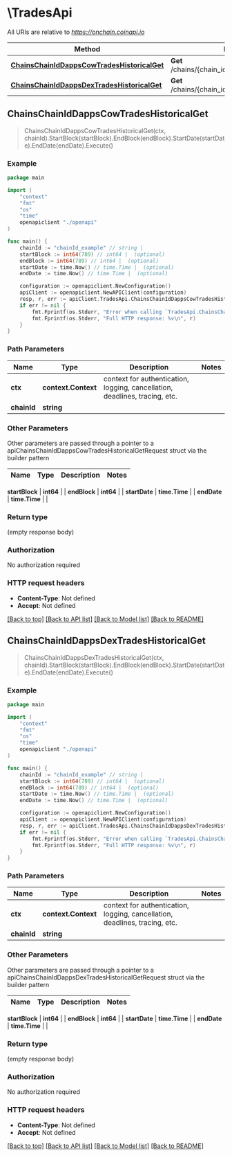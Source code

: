 # \TradesApi

All URIs are relative to *https://onchain.coinapi.io*

Method | HTTP request | Description
------------- | ------------- | -------------
[**ChainsChainIdDappsCowTradesHistoricalGet**](TradesApi.md#ChainsChainIdDappsCowTradesHistoricalGet) | **Get** /chains/{chain_id}/dapps/cow/trades/historical | 
[**ChainsChainIdDappsDexTradesHistoricalGet**](TradesApi.md#ChainsChainIdDappsDexTradesHistoricalGet) | **Get** /chains/{chain_id}/dapps/dex/trades/historical | 



## ChainsChainIdDappsCowTradesHistoricalGet

> ChainsChainIdDappsCowTradesHistoricalGet(ctx, chainId).StartBlock(startBlock).EndBlock(endBlock).StartDate(startDate).EndDate(endDate).Execute()



### Example

```go
package main

import (
    "context"
    "fmt"
    "os"
    "time"
    openapiclient "./openapi"
)

func main() {
    chainId := "chainId_example" // string | 
    startBlock := int64(789) // int64 |  (optional)
    endBlock := int64(789) // int64 |  (optional)
    startDate := time.Now() // time.Time |  (optional)
    endDate := time.Now() // time.Time |  (optional)

    configuration := openapiclient.NewConfiguration()
    apiClient := openapiclient.NewAPIClient(configuration)
    resp, r, err := apiClient.TradesApi.ChainsChainIdDappsCowTradesHistoricalGet(context.Background(), chainId).StartBlock(startBlock).EndBlock(endBlock).StartDate(startDate).EndDate(endDate).Execute()
    if err != nil {
        fmt.Fprintf(os.Stderr, "Error when calling `TradesApi.ChainsChainIdDappsCowTradesHistoricalGet``: %v\n", err)
        fmt.Fprintf(os.Stderr, "Full HTTP response: %v\n", r)
    }
}
```

### Path Parameters


Name | Type | Description  | Notes
------------- | ------------- | ------------- | -------------
**ctx** | **context.Context** | context for authentication, logging, cancellation, deadlines, tracing, etc.
**chainId** | **string** |  | 

### Other Parameters

Other parameters are passed through a pointer to a apiChainsChainIdDappsCowTradesHistoricalGetRequest struct via the builder pattern


Name | Type | Description  | Notes
------------- | ------------- | ------------- | -------------

 **startBlock** | **int64** |  | 
 **endBlock** | **int64** |  | 
 **startDate** | **time.Time** |  | 
 **endDate** | **time.Time** |  | 

### Return type

 (empty response body)

### Authorization

No authorization required

### HTTP request headers

- **Content-Type**: Not defined
- **Accept**: Not defined

[[Back to top]](#) [[Back to API list]](../README.md#documentation-for-api-endpoints)
[[Back to Model list]](../README.md#documentation-for-models)
[[Back to README]](../README.md)


## ChainsChainIdDappsDexTradesHistoricalGet

> ChainsChainIdDappsDexTradesHistoricalGet(ctx, chainId).StartBlock(startBlock).EndBlock(endBlock).StartDate(startDate).EndDate(endDate).Execute()



### Example

```go
package main

import (
    "context"
    "fmt"
    "os"
    "time"
    openapiclient "./openapi"
)

func main() {
    chainId := "chainId_example" // string | 
    startBlock := int64(789) // int64 |  (optional)
    endBlock := int64(789) // int64 |  (optional)
    startDate := time.Now() // time.Time |  (optional)
    endDate := time.Now() // time.Time |  (optional)

    configuration := openapiclient.NewConfiguration()
    apiClient := openapiclient.NewAPIClient(configuration)
    resp, r, err := apiClient.TradesApi.ChainsChainIdDappsDexTradesHistoricalGet(context.Background(), chainId).StartBlock(startBlock).EndBlock(endBlock).StartDate(startDate).EndDate(endDate).Execute()
    if err != nil {
        fmt.Fprintf(os.Stderr, "Error when calling `TradesApi.ChainsChainIdDappsDexTradesHistoricalGet``: %v\n", err)
        fmt.Fprintf(os.Stderr, "Full HTTP response: %v\n", r)
    }
}
```

### Path Parameters


Name | Type | Description  | Notes
------------- | ------------- | ------------- | -------------
**ctx** | **context.Context** | context for authentication, logging, cancellation, deadlines, tracing, etc.
**chainId** | **string** |  | 

### Other Parameters

Other parameters are passed through a pointer to a apiChainsChainIdDappsDexTradesHistoricalGetRequest struct via the builder pattern


Name | Type | Description  | Notes
------------- | ------------- | ------------- | -------------

 **startBlock** | **int64** |  | 
 **endBlock** | **int64** |  | 
 **startDate** | **time.Time** |  | 
 **endDate** | **time.Time** |  | 

### Return type

 (empty response body)

### Authorization

No authorization required

### HTTP request headers

- **Content-Type**: Not defined
- **Accept**: Not defined

[[Back to top]](#) [[Back to API list]](../README.md#documentation-for-api-endpoints)
[[Back to Model list]](../README.md#documentation-for-models)
[[Back to README]](../README.md)

